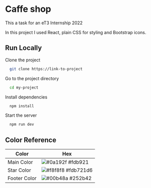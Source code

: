 # Caffe shop

This a task for an eT3 Internship 2022

In this project I used React, plain CSS for styling and Bootstrap icons.

## Run Locally

Clone the project

```bash
  git clone https://link-to-project
```

Go to the project directory

```bash
  cd my-project
```

Install dependencies

```bash
  npm install
```

Start the server

```bash
  npm run dev
```

## Color Reference

| Color        | Hex                                                                  |
| ------------ | -------------------------------------------------------------------- |
| Main Color   | ![#0a192f](https://via.placeholder.com/10/fdb921?text=+) #fdb921     |
| Star Color   | ![#f8f8f8](https://via.placeholder.com/10/fdb721d6?text=+) #fdb721d6 |
| Footer Color | ![#00b48a](https://via.placeholder.com/10/252b42?text=+) #252b42     |
